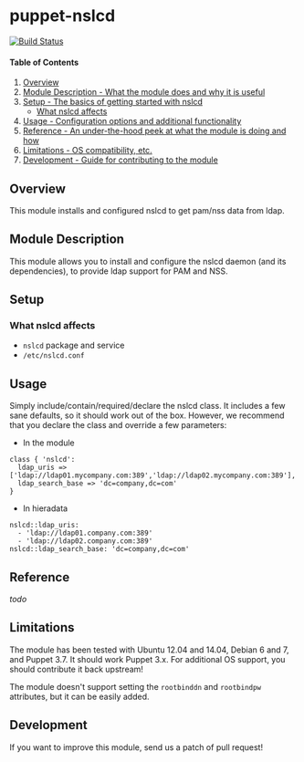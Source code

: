 # puppet-nslcd

[![Build Status](https://travis-ci.org/geekix/puppet-nslcd.svg?branch=master)](https://travis-ci.org/geekix/puppet-nslcd)

#### Table of Contents

1. [Overview](#overview)
2. [Module Description - What the module does and why it is useful](#module-description)
3. [Setup - The basics of getting started with nslcd](#setup)
    * [What nslcd affects](#what-nslcd-affects)
4. [Usage - Configuration options and additional functionality](#usage)
5. [Reference - An under-the-hood peek at what the module is doing and how](#reference)
5. [Limitations - OS compatibility, etc.](#limitations)
6. [Development - Guide for contributing to the module](#development)

## Overview

This module installs and configured nslcd to get pam/nss data from ldap.

## Module Description

This module allows you to install and configure the nslcd daemon (and its dependencies), to provide ldap support for 
PAM and NSS.

## Setup

### What nslcd affects

* `nslcd` package and service
* `/etc/nslcd.conf`

## Usage

Simply include/contain/required/declare the nslcd class.
It includes a few sane defaults, so it should work out of the box.
However, we recommend that you declare the class and override a few parameters:

* In the module

```
class { 'nslcd':
  ldap_uris => ['ldap://ldap01.mycompany.com:389','ldap://ldap02.mycompany.com:389'],
  ldap_search_base => 'dc=company,dc=com'
}
```

* In hieradata

```
nslcd::ldap_uris:
  - 'ldap://ldap01.company.com:389'
  - 'ldap://ldap02.company.com:389'
nslcd::ldap_search_base: 'dc=company,dc=com'
```

## Reference

*todo*

## Limitations

The module has been tested with Ubuntu 12.04 and 14.04, Debian 6 and 7, and Puppet 3.7.
It should work Puppet 3.x.
For additional OS support, you should contribute it back upstream!

The module doesn't support setting the `rootbinddn` and `rootbindpw` attributes, but it can be easily added.

## Development

If you want to improve this module, send us a patch of pull request!


